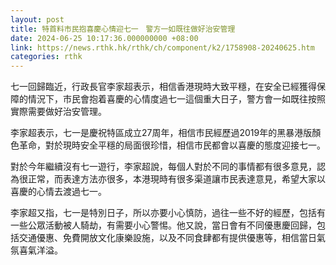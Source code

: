 ```yaml
---
layout: post
title: 特首料市民抱喜慶心情迎七一　警方一如既往做好治安管理
date: 2024-06-25 10:17:36.000000000 +08:00
link: https://news.rthk.hk/rthk/ch/component/k2/1758908-20240625.htm
categories: rthk
---
```


七一回歸臨近，行政長官李家超表示，相信香港現時大致平穩，在安全已經獲得保障的情況下，市民會抱着喜慶的心情度過七一這個重大日子，警方會一如既往按照實際需要做好治安管理。

李家超表示，七一是慶祝特區成立27周年，相信市民經歷過2019年的黑暴港版顏色革命，對於現時安全平穩的局面很珍惜，相信市民都會以喜慶的態度迎接七一。

對於今年繼續沒有七一遊行，李家超說，每個人對於不同的事情都有很多意見，認為很正常，而表達方法亦很多，本港現時有很多渠道讓市民表達意見，希望大家以喜慶的心情去渡過七一。

李家超又指，七一是特別日子，所以亦要小心慎防，過往一些不好的經歷，包括有一些公眾活動被人騎劫，有需要小心警惕。他又說，當日會有不同優惠慶回歸，包括交通優惠、免費開放文化康樂設施，以及不同食肆都有提供優惠等，相信當日氣氛喜氣洋溢。
